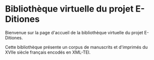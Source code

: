# Bibliothèque virtuelle du projet E-Ditiones

Bienvenue sur la page d'accueil de la bibliothèque virtuelle du projet E-Ditiones.

Cette bibliothèque présente un corpus de manuscrits et d'imprimés du XVIIe siècle français encodés en XML-TEI.

